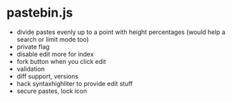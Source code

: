# pastebin.js

- divide pastes evenly up to a point with height percentages (would help a
  search or limit mode too)
- private flag
- disable edit more for index
- fork button when you click edit
- validation
- diff support, versions
- hack syntaxhighliter to provide edit stuff
- secure pastes, lock icon
